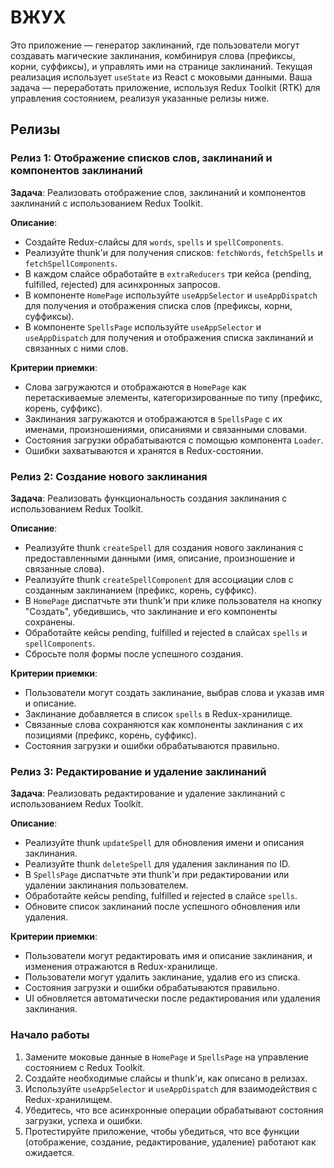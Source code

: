 # ВЖУХ

Это приложение — генератор заклинаний, где пользователи могут создавать магические заклинания, комбинируя слова (префиксы, корни, суффиксы), и управлять ими на странице заклинаний. Текущая реализация использует `useState` из React с моковыми данными. Ваша задача — переработать приложение, используя Redux Toolkit (RTK) для управления состоянием, реализуя указанные релизы ниже.

## Релизы

### Релиз 1: Отображение списков слов, заклинаний и компонентов заклинаний
**Задача**: Реализовать отображение слов, заклинаний и компонентов заклинаний с использованием Redux Toolkit.

**Описание**:
- Создайте Redux-слайсы для `words`, `spells` и `spellComponents`.
- Реализуйте thunk'и для получения списков: `fetchWords`, `fetchSpells` и `fetchSpellComponents`.
- В каждом слайсе обработайте в `extraReducers` три кейса (pending, fulfilled, rejected) для асинхронных запросов.
- В компоненте `HomePage` используйте `useAppSelector` и `useAppDispatch` для получения и отображения списка слов (префиксы, корни, суффиксы).
- В компоненте `SpellsPage` используйте `useAppSelector` и `useAppDispatch` для получения и отображения списка заклинаний и связанных с ними слов.

**Критерии приемки**:
- Слова загружаются и отображаются в `HomePage` как перетаскиваемые элементы, категоризированные по типу (префикс, корень, суффикс).
- Заклинания загружаются и отображаются в `SpellsPage` с их именами, произношениями, описаниями и связанными словами.
- Состояния загрузки обрабатываются с помощью компонента `Loader`.
- Ошибки захватываются и хранятся в Redux-состоянии.

### Релиз 2: Создание нового заклинания
**Задача**: Реализовать функциональность создания заклинания с использованием Redux Toolkit.

**Описание**:
- Реализуйте thunk `createSpell` для создания нового заклинания с предоставленными данными (имя, описание, произношение и связанные слова).
- Реализуйте thunk `createSpellComponent` для ассоциации слов с созданным заклинанием (префикс, корень, суффикс).
- В `HomePage` диспатчьте эти thunk'и при клике пользователя на кнопку "Создать", убедившись, что заклинание и его компоненты сохранены.
- Обработайте кейсы pending, fulfilled и rejected в слайсах `spells` и `spellComponents`.
- Сбросьте поля формы после успешного создания.

**Критерии приемки**:
- Пользователи могут создать заклинание, выбрав слова и указав имя и описание.
- Заклинание добавляется в список `spells` в Redux-хранилище.
- Связанные слова сохраняются как компоненты заклинания с их позициями (префикс, корень, суффикс).
- Состояния загрузки и ошибки обрабатываются правильно.

### Релиз 3: Редактирование и удаление заклинаний
**Задача**: Реализовать редактирование и удаление заклинаний с использованием Redux Toolkit.

**Описание**:
- Реализуйте thunk `updateSpell` для обновления имени и описания заклинания.
- Реализуйте thunk `deleteSpell` для удаления заклинания по ID.
- В `SpellsPage` диспатчьте эти thunk'и при редактировании или удалении заклинания пользователем.
- Обработайте кейсы pending, fulfilled и rejected в слайсе `spells`.
- Обновите список заклинаний после успешного обновления или удаления.

**Критерии приемки**:
- Пользователи могут редактировать имя и описание заклинания, и изменения отражаются в Redux-хранилище.
- Пользователи могут удалить заклинание, удалив его из списка.
- Состояния загрузки и ошибки обрабатываются правильно.
- UI обновляется автоматически после редактирования или удаления заклинания.

### Начало работы
1. Замените моковые данные в `HomePage` и `SpellsPage` на управление состоянием с Redux Toolkit.
2. Создайте необходимые слайсы и thunk'и, как описано в релизах.
3. Используйте `useAppSelector` и `useAppDispatch` для взаимодействия с Redux-хранилищем.
4. Убедитесь, что все асинхронные операции обрабатывают состояния загрузки, успеха и ошибки.
5. Протестируйте приложение, чтобы убедиться, что все функции (отображение, создание, редактирование, удаление) работают как ожидается.